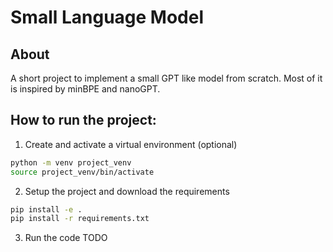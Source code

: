 # Small Language Model

## About
A short project to implement a small GPT like model from scratch.
Most of it is inspired by minBPE and nanoGPT.

## How to run the project:
1. Create and activate a virtual environment (optional)
```bash
python -m venv project_venv
source project_venv/bin/activate
```

2. Setup the project and download the requirements
```bash
pip install -e .
pip install -r requirements.txt
```
3. Run the code
TODO